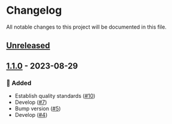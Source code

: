 # Changelog

All notable changes to this project will be documented in this file.

## [Unreleased](https://github.com/figuren-theater/ft-media/compare/1.1.0...HEAD)

## [1.1.0](https://github.com/figuren-theater/ft-media/compare/1.0.15...1.1.0) - 2023-08-29

### 🚀 Added

- Establish quality standards ([#10](https://github.com/figuren-theater/ft-media/pull/10))
- Develop ([#7](https://github.com/figuren-theater/ft-media/pull/7))
- Bump version ([#5](https://github.com/figuren-theater/ft-media/pull/5))
- Develop ([#4](https://github.com/figuren-theater/ft-media/pull/4))
